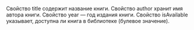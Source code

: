 Свойство title содержит название книги.
Свойство author хранит имя автора книги.
Свойство year — год издания книги.
Свойство isAvailable указывает, доступна ли книга в библиотеке (булевое значение).